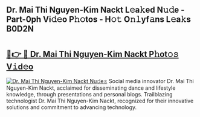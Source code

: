 ## Dr. Mai Thi Nguyen-Kim Nackt L𝚎a𝚔ed N𝚞𝚍e - Part-0ph Vi𝚍𝚎o P𝚑𝚘tos - H𝚘𝚝 O𝚗𝚕yf𝚊ns L𝚎a𝚔s B0D2N

# <h2><a href="http://kfezu0g.oniu.top/?m=Dr.+Mai+Thi+Nguyen-Kim+Nackt">🔗👉 🔴 Dr. Mai Thi Nguyen-Kim Nackt P𝚑ot𝚘𝚜 V𝚒d𝚎o</a></h2>

[![Dr. Mai Thi Nguyen-Kim Nackt Nu𝚍e𝚜](https://i.imgur.com/0qMVB7G.gif)](http://kfezu0g.oniu.top/?m=Dr.+Mai+Thi+Nguyen-Kim+Nackt)
Social media innovator Dr. Mai Thi Nguyen-Kim Nackt, acclaimed for disseminating dance and lifestyle knowledge, through presentations and personal blogs. Trailblazing technologist Dr. Mai Thi Nguyen-Kim Nackt, recognized for their innovative solutions and commitment to advancing technology.  
